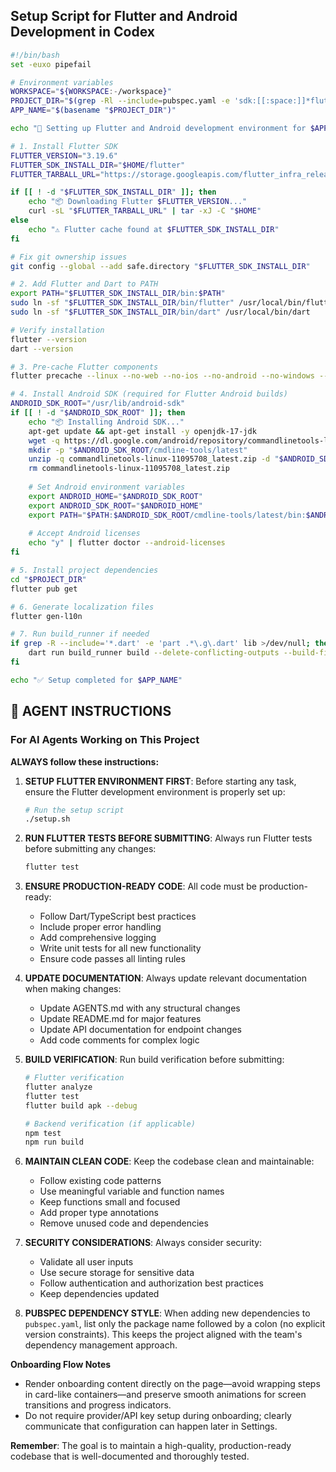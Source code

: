 ## Setup Script for Flutter and Android Development in Codex

```bash
#!/bin/bash
set -euxo pipefail

# Environment variables
WORKSPACE="${WORKSPACE:-/workspace}"
PROJECT_DIR="$(grep -Rl --include=pubspec.yaml -e 'sdk:[[:space:]]*flutter' "$WORKSPACE" | head -n1 | xargs dirname)"
APP_NAME="$(basename "$PROJECT_DIR")"

echo "🚀 Setting up Flutter and Android development environment for $APP_NAME"

# 1. Install Flutter SDK
FLUTTER_VERSION="3.19.6"
FLUTTER_SDK_INSTALL_DIR="$HOME/flutter"
FLUTTER_TARBALL_URL="https://storage.googleapis.com/flutter_infra_release/releases/stable/linux/flutter_linux_${FLUTTER_VERSION}-stable.tar.xz"

if [[ ! -d "$FLUTTER_SDK_INSTALL_DIR" ]]; then
    echo "📦 Downloading Flutter $FLUTTER_VERSION..."
    curl -sL "$FLUTTER_TARBALL_URL" | tar -xJ -C "$HOME"
else
    echo "⚠️ Flutter cache found at $FLUTTER_SDK_INSTALL_DIR"
fi

# Fix git ownership issues
git config --global --add safe.directory "$FLUTTER_SDK_INSTALL_DIR"

# 2. Add Flutter and Dart to PATH
export PATH="$FLUTTER_SDK_INSTALL_DIR/bin:$PATH"
sudo ln -sf "$FLUTTER_SDK_INSTALL_DIR/bin/flutter" /usr/local/bin/flutter
sudo ln -sf "$FLUTTER_SDK_INSTALL_DIR/bin/dart" /usr/local/bin/dart

# Verify installation
flutter --version
dart --version

# 3. Pre-cache Flutter components
flutter precache --linux --no-web --no-ios --no-android --no-windows --no-macos

# 4. Install Android SDK (required for Flutter Android builds)
ANDROID_SDK_ROOT="/usr/lib/android-sdk"
if [[ ! -d "$ANDROID_SDK_ROOT" ]]; then
    echo "📦 Installing Android SDK..."
    apt-get update && apt-get install -y openjdk-17-jdk
    wget -q https://dl.google.com/android/repository/commandlinetools-linux-11095708_latest.zip
    mkdir -p "$ANDROID_SDK_ROOT/cmdline-tools/latest"
    unzip -q commandlinetools-linux-11095708_latest.zip -d "$ANDROID_SDK_ROOT/cmdline-tools/latest"
    rm commandlinetools-linux-11095708_latest.zip
    
    # Set Android environment variables
    export ANDROID_HOME="$ANDROID_SDK_ROOT"
    export ANDROID_SDK_ROOT="$ANDROID_HOME"
    export PATH="$PATH:$ANDROID_SDK_ROOT/cmdline-tools/latest/bin:$ANDROID_SDK_ROOT/platform-tools"
    
    # Accept Android licenses
    echo "y" | flutter doctor --android-licenses
fi

# 5. Install project dependencies
cd "$PROJECT_DIR"
flutter pub get

# 6. Generate localization files
flutter gen-l10n

# 7. Run build_runner if needed
if grep -R --include='*.dart' -e 'part .*\.g\.dart' lib >/dev/null; then
    dart run build_runner build --delete-conflicting-outputs --build-filter="lib/**"
fi

echo "✅ Setup completed for $APP_NAME"
```

## 🎯 AGENT INSTRUCTIONS

### For AI Agents Working on This Project

**ALWAYS follow these instructions:**

1. **SETUP FLUTTER ENVIRONMENT FIRST**: Before starting any task, ensure the Flutter development environment is properly set up:
   ```bash
   # Run the setup script
   ./setup.sh
   ```

2. **RUN FLUTTER TESTS BEFORE SUBMITTING**: Always run Flutter tests before submitting any changes:
   ```bash
   flutter test
   ```

3. **ENSURE PRODUCTION-READY CODE**: All code must be production-ready:
   - Follow Dart/TypeScript best practices
   - Include proper error handling
   - Add comprehensive logging
   - Write unit tests for all new functionality
   - Ensure code passes all linting rules

4. **UPDATE DOCUMENTATION**: Always update relevant documentation when making changes:
   - Update AGENTS.md with any structural changes
   - Update README.md for major features
   - Update API documentation for endpoint changes
   - Add code comments for complex logic

5. **BUILD VERIFICATION**: Run build verification before submitting:
   ```bash
   # Flutter verification
   flutter analyze
   flutter test
   flutter build apk --debug
   
   # Backend verification (if applicable)
   npm test
   npm run build
   ```

6. **MAINTAIN CLEAN CODE**: Keep the codebase clean and maintainable:
   - Follow existing code patterns
   - Use meaningful variable and function names
   - Keep functions small and focused
   - Add proper type annotations
   - Remove unused code and dependencies

7. **SECURITY CONSIDERATIONS**: Always consider security:
   - Validate all user inputs
   - Use secure storage for sensitive data
   - Follow authentication and authorization best practices
   - Keep dependencies updated

8. **PUBSPEC DEPENDENCY STYLE**: When adding new dependencies to `pubspec.yaml`,
   list only the package name followed by a colon (no explicit version
   constraints). This keeps the project aligned with the team's dependency
   management approach.

**Onboarding Flow Notes**

- Render onboarding content directly on the page—avoid wrapping steps in card-like
  containers—and preserve smooth animations for screen transitions and progress
  indicators.
- Do not require provider/API key setup during onboarding; clearly communicate
  that configuration can happen later in Settings.

**Remember**: The goal is to maintain a high-quality, production-ready codebase that is well-documented and thoroughly tested.
```
